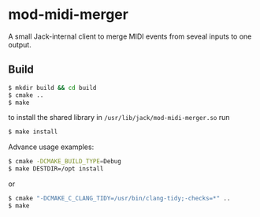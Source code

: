 # mod-midi-merger

A small Jack-internal client to merge MIDI events from seveal inputs
to one output.

## Build
```bash
$ mkdir build && cd build
$ cmake ..
$ make
```

to install the shared library in `/usr/lib/jack/mod-midi-merger.so` run

```bash
$ make install
```

Advance usage examples:

```bash
$ cmake -DCMAKE_BUILD_TYPE=Debug
$ make DESTDIR=/opt install
```

or

```bash
$ cmake "-DCMAKE_C_CLANG_TIDY=/usr/bin/clang-tidy;-checks=*" ..
$ make
```
